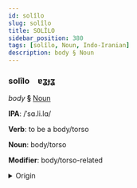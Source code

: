 ```yaml
---
id: solîlo
slug: solîlo
title: SOLÎLO
sidebar_position: 380
tags: [solîlo, Noun, Indo-Iranian]
description: body § Noun
---
```


### solîlo&emsp;<span kind="abugida">ɐʓɟʓ</span>

*body* **§** [Noun](../../tags/Noun)

**IPA**: /ˈsɑ.li.lɑ/

**Verb**: to be a body/torso

**Noun**: body/torso

**Modifier**: body/torso-related

<details>
    <summary>Origin</summary>
    Sanskrit शरीर śarīra [saˈrira]<br/>
    <em>Indo-Iranian Language Family</em>
</details>